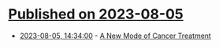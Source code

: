# [Published on 2023-08-05](index.md)

* [2023-08-05, 14:34:00](https://science.slashdot.org/story/23/08/04/1951259/a-new-mode-of-cancer-treatment?utm_source=rss1.0mainlinkanon&utm_medium=feed) - [A New Mode of Cancer Treatment](https://science.slashdot.org/story/23/08/04/1951259/a-new-mode-of-cancer-treatment?utm_source=rss1.0mainlinkanon&utm_medium=feed)
